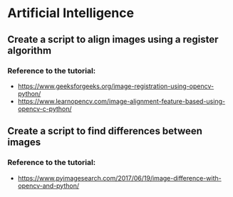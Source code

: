 # Artificial Intelligence

## Create a script to align images using a register algorithm
### Reference to the tutorial: 
- https://www.geeksforgeeks.org/image-registration-using-opencv-python/
- https://www.learnopencv.com/image-alignment-feature-based-using-opencv-c-python/

## Create a script to find differences between images
### Reference to the tutorial: 
- https://www.pyimagesearch.com/2017/06/19/image-difference-with-opencv-and-python/

